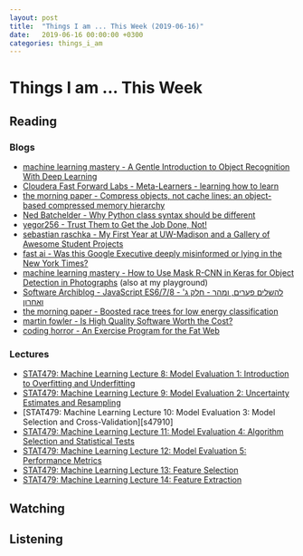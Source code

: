 ```yaml
---
layout: post
title:  "Things I am ... This Week (2019-06-16)"
date:   2019-06-16 00:00:00 +0300
categories: things_i_am
---
```


# Things I am ... This Week  

## Reading  

### Blogs

- [machine learning mastery - A Gentle Introduction to Object Recognition With Deep Learning][mlm1]
- [Cloudera Fast Forward Labs - Meta-Learners - learning how to learn][ff1]
- [the morning paper - Compress objects, not cache lines: an object-based compressed memory hierarchy][mp1]
- [Ned Batchelder - Why Python class syntax should be different][nb1]
- [yegor256 - Trust Them to Get the Job Done, Not!][yegor1]
- [sebastian raschka - My First Year at UW-Madison and a Gallery of Awesome Student Projects][sb1]
- [fast ai - Was this Google Executive deeply misinformed or lying in the New York Times?][fastai1]
- [machine learning mastery - How to Use Mask R-CNN in Keras for Object Detection in Photographs][mlm2] (also at my playground)
- [Software Archiblog - JavaScript ES6/7/8 - להשלים פערים, ומהר - חלק ג' ואחרון][sa1]
- [the morning paper - Boosted race trees for low energy classification][mp2]
- [martin fowler - Is High Quality Software Worth the Cost?][mf1]
- [coding horror - An Exercise Program for the Fat Web][ch1]

### Lectures

- [STAT479: Machine Learning Lecture 8: Model Evaluation 1: Introduction to Overfitting and Underfitting][s4798]
- [STAT479: Machine Learning Lecture 9: Model Evaluation 2: Uncertainty Estimates and Resampling][s4799]
- [STAT479: Machine Learning Lecture 10: Model Evaluation 3: Model Selection and Cross-Validation][s47910]
- [STAT479: Machine Learning Lecture 11: Model Evaluation 4: Algorithm Selection and Statistical Tests][s47911]
- [STAT479: Machine Learning Lecture 12: Model Evaluation 5: Performance Metrics][s47912]
- [STAT479: Machine Learning Lecture 13: Feature Selection][s47913]
- [STAT479: Machine Learning Lecture 14: Feature Extraction][s47914]


## Watching  

## Listening  

[mlm1]:https://machinelearningmastery.com/object-recognition-with-deep-learning/
[ff1]:https://blog.fastforwardlabs.com/2019/05/22/metalearners-learning-how-to-learn.html
[mp1]:https://blog.acolyer.org/2019/05/24/zippads/
[nb1]:https://nedbatchelder.com//blog/201905/why_python_class_syntax_should_be_different.html
[yegor1]:https://www.yegor256.com/2019/05/28/trust-or-not.html
[sb1]:https://sebastianraschka.com/blog/2019/student-gallery-1.html
[fastai1]:https://www.fast.ai/2019/05/28/google-nyt-mohan/
[mlm2]:https://machinelearningmastery.com/how-to-perform-object-detection-in-photographs-with-mask-r-cnn-in-keras/
[s4798]:https://github.com/rasbt/stat479-machine-learning-fs18/tree/master/08_eval-intro
[s4799]:https://github.com/rasbt/stat479-machine-learning-fs18/tree/master/09_eval-ci
[50]:https://github.com/rasbt/stat479-machine-learning-fs18/tree/master/10_eval-cv
[s47911]:https://github.com/rasbt/stat479-machine-learning-fs18/tree/master/11_eval-algo
[s47912]:https://github.com/rasbt/stat479-machine-learning-fs18/tree/master/12_eval-metrics
[s47913]:https://github.com/rasbt/stat479-machine-learning-fs18/tree/master/13_feat-sele
[s47914]:https://github.com/rasbt/stat479-machine-learning-fs18/tree/master/14_feat-extract
[sa1]:http://www.softwarearchiblog.com/2019/05/javascript-es678part3.html
[mp2]:https://blog.acolyer.org/2019/05/29/race-trees/
[mf1]:https://martinfowler.com/articles/is-quality-worth-cost.html
[ch1]:https://blog.codinghorror.com/an-exercise-program-for-the-fat-web/